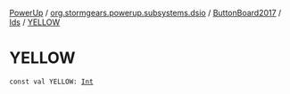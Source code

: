 [PowerUp](../../../index.md) / [org.stormgears.powerup.subsystems.dsio](../../index.md) / [ButtonBoard2017](../index.md) / [Ids](index.md) / [YELLOW](./-y-e-l-l-o-w.md)

# YELLOW

`const val YELLOW: `[`Int`](https://kotlinlang.org/api/latest/jvm/stdlib/kotlin/-int/index.html)